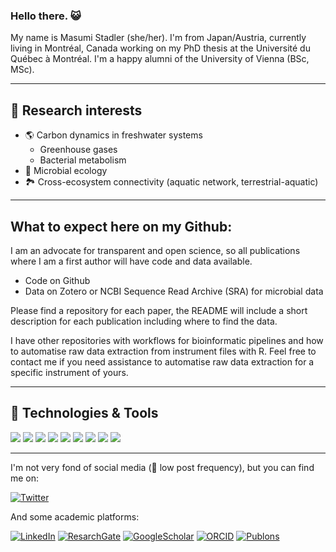 ### Hello there. :smiley_cat:

My name is Masumi Stadler (she/her).
I'm from Japan/Austria, currently living in Montréal, Canada working on my PhD thesis at the Université du Québec à Montréal. I'm a happy alumni of the University of Vienna (BSc, MSc).

---

## 🔬 Research interests

* :earth_americas: Carbon dynamics in freshwater systems
  * Greenhouse gases
  * Bacterial metabolism
* :microbe: Microbial ecology
* :national_park: Cross-ecosystem connectivity (aquatic network, terrestrial-aquatic)

---

## What to expect here on my Github:

I am an advocate for transparent and open science, so all publications where I am a first author will have code and data available.

* Code on Github
* Data on Zotero or NCBI Sequence Read Archive (SRA) for microbial data

Please find a repository for each paper, the README will include a short description for each publication including where to find the data.

I have other repositories with workflows for bioinformatic pipelines and how to automatise raw data extraction from instrument files with R.
Feel free to contact me if you need assistance to automatise raw data extraction for a specific instrument of yours.

---

## 🔧 Technologies & Tools

![](https://img.shields.io/badge/OS-Linux-informational?style=flat&logo=linux&logoColor=white&color=2bbc8a)
![](https://img.shields.io/badge/OS-Windows-informational?style=flat&logo=windows&logoColor=white&color=2bbc8a)
![](https://img.shields.io/badge/OS-macOS-informational?style=flat&logo=apple&logoColor=white&color=2bbc8a)
![](https://img.shields.io/badge/Code-R-informational?style=flat&logo=R&logoColor=white&color=2bbc8a)
![](https://img.shields.io/badge/Markup-Markdown-informational?style=flat&logo=Rstudio&logoColor=white&color=2bbc8a)
![](https://img.shields.io/badge/Markup-LaTeX-informational?style=flat&logo=latex&logoColor=white&color=2bbc8a)
![](https://img.shields.io/badge/Version_Control-Git-informational?style=flat&logo=git&logoColor=white&color=2bbc8a)
![](https://img.shields.io/badge/Geospatial-ArcGIS-informational?style=flat&color=2bbc8a)
![](https://img.shields.io/badge/Geospatial-QGIS-informational?style=flat&logo=qgis&logoColor=white&color=2bbc8a)

----

I'm not very fond of social media (🚨 low post frequency), but you can find me on:

[![Twitter](https://img.shields.io/badge/Twitter-@masumistadler-informational?style=social&logo=twitter&logoColor=blue&color=2bbc8a)](https://twitter.com/masumistadler)

And some academic platforms:

[![LinkedIn](https://img.shields.io/badge/LinkedIn--informational?style=social&logo=linkedin&logoColor=blue&color=2bbc8a)](https://www.linkedin.com/in/masumistadler/)
[![ResarchGate](https://img.shields.io/badge/ResearchGate--informational?style=social&logo=researchgate&logoColor=2bbc8a?&color=2bbc8a)](https://www.researchgate.net/profile/Masumi_Stadler)
[![GoogleScholar](https://img.shields.io/badge/Google_Scholar--informational?style=social&logo=google-scholar&logoColor=blue&color=2bbc8a)](https://scholar.google.com/citations?user=WDlaK4IAAAAJ&hl=en)
[![ORCID](https://img.shields.io/badge/ORCID--informational?style=social&logo=ORCID&logoColor=success&color=2bbc8a)](https://orcid.org/0000-0001-5048-8436)
[![Publons](https://img.shields.io/badge/Publons--informational?style=social&logo=publons&logoColor=steelblue&color=2bbc8a)](https://publons.com/researcher/3540205/masumi-stadler/)
